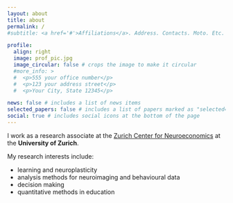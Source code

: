 ```yaml
---
layout: about
title: about
permalink: /
#subtitle: <a href='#'>Affiliations</a>. Address. Contacts. Moto. Etc.

profile:
  align: right
  image: prof_pic.jpg
  image_circular: false # crops the image to make it circular
  #more_info: >
  #  <p>555 your office number</p>
  #  <p>123 your address street</p>
  #  <p>Your City, State 12345</p>

news: false # includes a list of news items
selected_papers: false # includes a list of papers marked as "selected={true}"
social: true # includes social icons at the bottom of the page
---
```


I work as a research associate at the [Zurich Center for Neuroeconomics](https://www.zne.uzh.ch/en.html) at the **University of Zurich**. 

My research interests include:

- learning and neuroplasticity
- analysis methods for neuroimaging and behavioural data
- decision making 
- quantitative methods in education
